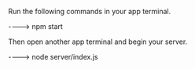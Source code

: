 

Run the following commands in your app terminal.

----> npm start

Then open another app terminal and begin your server.

----> node server/index.js